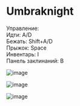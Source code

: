 # Umbraknight
Управление:  
Идти: A/D  
Бежать: Shift+A/D  
Прыжок: Space  
Инвентарь: I  
Панель заклинаний: B  

![image](https://github.com/user-attachments/assets/bab4a577-50b0-4d56-aeed-6894a594052f)

![image](https://github.com/user-attachments/assets/2540211d-4ff9-4a19-bd74-73c8a7090f5e)

![image](https://github.com/user-attachments/assets/6b196ee1-2c2d-439d-8b5d-ae140446ea77)



